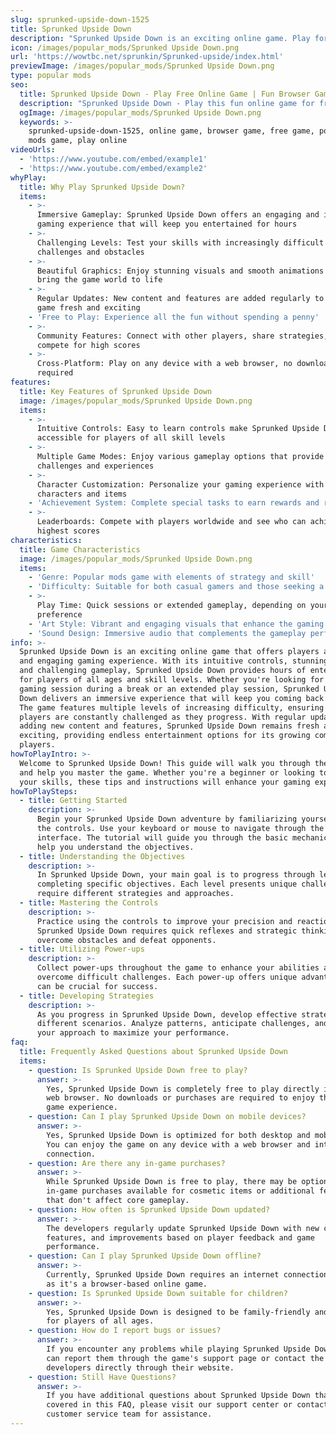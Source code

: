 ```yaml
---
slug: sprunked-upside-down-1525
title: Sprunked Upside Down
description: "Sprunked Upside Down is an exciting online game. Play for free directly in your browser!"
icon: /images/popular_mods/Sprunked Upside Down.png
url: 'https://wowtbc.net/sprunkin/Sprunked-upside/index.html'
previewImage: /images/popular_mods/Sprunked Upside Down.png
type: popular mods
seo:
  title: Sprunked Upside Down - Play Free Online Game | Fun Browser Games
  description: "Sprunked Upside Down - Play this fun online game for free in your browser. No download required!"
  ogImage: /images/popular_mods/Sprunked Upside Down.png
  keywords: >-
    sprunked-upside-down-1525, online game, browser game, free game, popular
    mods game, play online
videoUrls:
  - 'https://www.youtube.com/embed/example1'
  - 'https://www.youtube.com/embed/example2'
whyPlay:
  title: Why Play Sprunked Upside Down?
  items:
    - >-
      Immersive Gameplay: Sprunked Upside Down offers an engaging and immersive
      gaming experience that will keep you entertained for hours
    - >-
      Challenging Levels: Test your skills with increasingly difficult
      challenges and obstacles
    - >-
      Beautiful Graphics: Enjoy stunning visuals and smooth animations that
      bring the game world to life
    - >-
      Regular Updates: New content and features are added regularly to keep the
      game fresh and exciting
    - 'Free to Play: Experience all the fun without spending a penny'
    - >-
      Community Features: Connect with other players, share strategies, and
      compete for high scores
    - >-
      Cross-Platform: Play on any device with a web browser, no downloads
      required
features:
  title: Key Features of Sprunked Upside Down
  image: /images/popular_mods/Sprunked Upside Down.png
  items:
    - >-
      Intuitive Controls: Easy to learn controls make Sprunked Upside Down
      accessible for players of all skill levels
    - >-
      Multiple Game Modes: Enjoy various gameplay options that provide different
      challenges and experiences
    - >-
      Character Customization: Personalize your gaming experience with unique
      characters and items
    - 'Achievement System: Complete special tasks to earn rewards and recognition'
    - >-
      Leaderboards: Compete with players worldwide and see who can achieve the
      highest scores
characteristics:
  title: Game Characteristics
  image: /images/popular_mods/Sprunked Upside Down.png
  items:
    - 'Genre: Popular mods game with elements of strategy and skill'
    - 'Difficulty: Suitable for both casual gamers and those seeking a challenge'
    - >-
      Play Time: Quick sessions or extended gameplay, depending on your
      preference
    - 'Art Style: Vibrant and engaging visuals that enhance the gaming experience'
    - 'Sound Design: Immersive audio that complements the gameplay perfectly'
info: >-
  Sprunked Upside Down is an exciting online game that offers players a unique
  and engaging gaming experience. With its intuitive controls, stunning visuals,
  and challenging gameplay, Sprunked Upside Down provides hours of entertainment
  for players of all ages and skill levels. Whether you're looking for a quick
  gaming session during a break or an extended play session, Sprunked Upside
  Down delivers an immersive experience that will keep you coming back for more.
  The game features multiple levels of increasing difficulty, ensuring that
  players are constantly challenged as they progress. With regular updates
  adding new content and features, Sprunked Upside Down remains fresh and
  exciting, providing endless entertainment options for its growing community of
  players.
howToPlayIntro: >-
  Welcome to Sprunked Upside Down! This guide will walk you through the basics
  and help you master the game. Whether you're a beginner or looking to improve
  your skills, these tips and instructions will enhance your gaming experience.
howToPlaySteps:
  - title: Getting Started
    description: >-
      Begin your Sprunked Upside Down adventure by familiarizing yourself with
      the controls. Use your keyboard or mouse to navigate through the game
      interface. The tutorial will guide you through the basic mechanics and
      help you understand the objectives.
  - title: Understanding the Objectives
    description: >-
      In Sprunked Upside Down, your main goal is to progress through levels by
      completing specific objectives. Each level presents unique challenges that
      require different strategies and approaches.
  - title: Mastering the Controls
    description: >-
      Practice using the controls to improve your precision and reaction time.
      Sprunked Upside Down requires quick reflexes and strategic thinking to
      overcome obstacles and defeat opponents.
  - title: Utilizing Power-ups
    description: >-
      Collect power-ups throughout the game to enhance your abilities and
      overcome difficult challenges. Each power-up offers unique advantages that
      can be crucial for success.
  - title: Developing Strategies
    description: >-
      As you progress in Sprunked Upside Down, develop effective strategies for
      different scenarios. Analyze patterns, anticipate challenges, and adapt
      your approach to maximize your performance.
faq:
  title: Frequently Asked Questions about Sprunked Upside Down
  items:
    - question: Is Sprunked Upside Down free to play?
      answer: >-
        Yes, Sprunked Upside Down is completely free to play directly in your
        web browser. No downloads or purchases are required to enjoy the full
        game experience.
    - question: Can I play Sprunked Upside Down on mobile devices?
      answer: >-
        Yes, Sprunked Upside Down is optimized for both desktop and mobile play.
        You can enjoy the game on any device with a web browser and internet
        connection.
    - question: Are there any in-game purchases?
      answer: >-
        While Sprunked Upside Down is free to play, there may be optional
        in-game purchases available for cosmetic items or additional features
        that don't affect core gameplay.
    - question: How often is Sprunked Upside Down updated?
      answer: >-
        The developers regularly update Sprunked Upside Down with new content,
        features, and improvements based on player feedback and game
        performance.
    - question: Can I play Sprunked Upside Down offline?
      answer: >-
        Currently, Sprunked Upside Down requires an internet connection to play
        as it's a browser-based online game.
    - question: Is Sprunked Upside Down suitable for children?
      answer: >-
        Yes, Sprunked Upside Down is designed to be family-friendly and suitable
        for players of all ages.
    - question: How do I report bugs or issues?
      answer: >-
        If you encounter any problems while playing Sprunked Upside Down, you
        can report them through the game's support page or contact the
        developers directly through their website.
    - question: Still Have Questions?
      answer: >-
        If you have additional questions about Sprunked Upside Down that aren't
        covered in this FAQ, please visit our support center or contact our
        customer service team for assistance.
---
```


